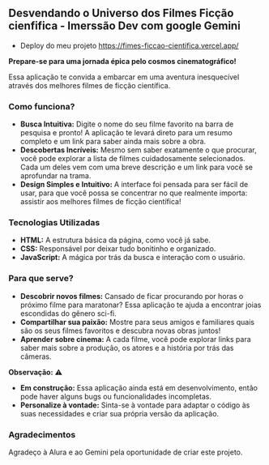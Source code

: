 ##  Desvendando o Universo dos Filmes Ficção cienfifica - Imerssão Dev com google Gemini

* Deploy do meu projeto
https://fimes-ficcao-cientifica.vercel.app/

**Prepare-se para uma jornada épica pelo cosmos cinematográfico!** 

Essa aplicação te convida a embarcar em uma aventura inesquecível através dos melhores filmes de ficção científica. 

### Como funciona? 

* **Busca Intuitiva:** Digite o nome do seu filme favorito na barra de pesquisa e pronto! A aplicação te levará direto para um resumo completo e um link para saber ainda mais sobre a obra.
* **Descobertas Incríveis:** Mesmo sem saber exatamente o que procurar, você pode explorar a lista de filmes cuidadosamente selecionados. Cada um deles vem com uma breve descrição e um link para você se aprofundar na trama.
* **Design Simples e Intuitivo:** A interface foi pensada para ser fácil de usar, para que você possa se concentrar no que realmente importa: assistir aos melhores filmes de ficção científica!

### Tecnologias Utilizadas ️

* **HTML:** A estrutura básica da página, como você já sabe.
* **CSS:** Responsável por deixar tudo bonitinho e organizado.
* **JavaScript:** A mágica por trás da busca e interação com o usuário.

### Para que serve? 

* **Descobrir novos filmes:** Cansado de ficar procurando por horas o próximo filme para maratonar? Essa aplicação te ajuda a encontrar joias escondidas do gênero sci-fi.
* **Compartilhar sua paixão:** Mostre para seus amigos e familiares quais são os seus filmes favoritos e descubra novas obras juntos!
* **Aprender sobre cinema:** A cada filme, você pode explorar links para saber mais sobre a produção, os atores e a história por trás das câmeras.

**Observação:** ⚠️

* **Em construção:** Essa aplicação ainda está em desenvolvimento, então pode haver alguns bugs ou funcionalidades incompletas. 
* **Personalize à vontade:** Sinta-se à vontade para adaptar o código às suas necessidades e criar sua própria versão da aplicação.

### Agradecimentos 

Agradeço à Alura e ao Gemini pela oportunidade de criar este projeto. 
